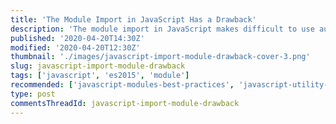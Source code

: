 ```yaml
---
title: 'The Module Import in JavaScript Has a Drawback'
description: 'The module import in JavaScript makes difficult to use autocomplete when using named imports.'
published: '2020-04-20T14:30Z'
modified: '2020-04-20T12:30Z'
thumbnail: './images/javascript-import-module-drawback-cover-3.png'
slug: javascript-import-module-drawback
tags: ['javascript', 'es2015', 'module']
recommended: ['javascript-modules-best-practices', 'javascript-utility-libraries']
type: post
commentsThreadId: javascript-import-module-drawback
---
```


